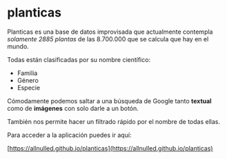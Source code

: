 # planticas

Planticas es una base de datos improvisada que actualmente contempla *solamente 2885 plantas* de las 8.700.000 que se calcula que hay en el mundo.

Todas están clasificadas por su nombre científico:
  - Familia
  - Género
  - Especie

Cómodamente podemos saltar a una búsqueda de Google tanto **textual** como de **imágenes** con solo darle a un botón.

También nos permite hacer un filtrado rápido por el nombre de todas ellas.

Para acceder a la aplicación puedes ir aquí:

[https://allnulled.github.io/planticas](https://allnulled.github.io/planticas)
